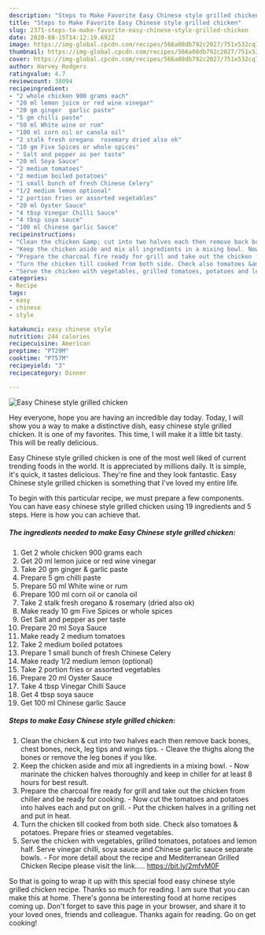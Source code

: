 ```yaml
---
description: "Steps to Make Favorite Easy Chinese style grilled chicken"
title: "Steps to Make Favorite Easy Chinese style grilled chicken"
slug: 2371-steps-to-make-favorite-easy-chinese-style-grilled-chicken
date: 2020-08-15T14:12:19.692Z
image: https://img-global.cpcdn.com/recipes/566a08db792c2027/751x532cq70/easy-chinese-style-grilled-chicken-recipe-main-photo.jpg
thumbnail: https://img-global.cpcdn.com/recipes/566a08db792c2027/751x532cq70/easy-chinese-style-grilled-chicken-recipe-main-photo.jpg
cover: https://img-global.cpcdn.com/recipes/566a08db792c2027/751x532cq70/easy-chinese-style-grilled-chicken-recipe-main-photo.jpg
author: Harvey Rodgers
ratingvalue: 4.7
reviewcount: 38094
recipeingredient:
- "2 whole chicken 900 grams each"
- "20 ml lemon juice or red wine vinegar"
- "20 gm ginger  garlic paste"
- "5 gm chilli paste"
- "50 ml White wine or rum"
- "100 ml corn oil or canola oil"
- "2 stalk fresh oregano  rosemary dried also ok"
- "10 gm Five Spices or whole spices"
- " Salt and pepper as per taste"
- "20 ml Soya Sauce"
- "2 medium tomatoes"
- "2 medium boiled potatoes"
- "1 small bunch of fresh Chinese Celery"
- "1/2 medium lemon optional"
- "2 portion fries or assorted vegetables"
- "20 ml Oyster Sauce"
- "4 tbsp Vinegar Chilli Sauce"
- "4 tbsp soya sauce"
- "100 ml Chinese garlic Sauce"
recipeinstructions:
- "Clean the chicken &amp; cut into two halves each then remove back bones, chest bones, neck, leg tips and wings tips. Cleave the thighs along the bones or remove the leg bones if you like."
- "Keep the chicken aside and mix all ingredients in a mixing bowl. Now marinate the chicken halves thoroughly and keep in chiller for at least 8 hours for best result."
- "Prepare the charcoal fire ready for grill and take out the chicken from chiller and be ready for cooking. Now cut the tomatoes and potatoes into halves each and put on grill. Put the chicken halves in a grilling net and put in heat."
- "Turn the chicken till cooked from both side. Check also tomatoes &amp; potatoes. Prepare fries or steamed vegetables."
- "Serve the chicken with vegetables, grilled tomatoes, potatoes and lemon half. Serve vinegar chilli, soya sauce and Chinese garlic sauce separate bowls.  For more detail about the recipe and Mediterranean Grilled Chicken Recipe please visit the link..... https://bit.ly/2mfvM0F"
categories:
- Recipe
tags:
- easy
- chinese
- style

katakunci: easy chinese style 
nutrition: 244 calories
recipecuisine: American
preptime: "PT29M"
cooktime: "PT57M"
recipeyield: "3"
recipecategory: Dinner

---
```



![Easy Chinese style grilled chicken](https://img-global.cpcdn.com/recipes/566a08db792c2027/751x532cq70/easy-chinese-style-grilled-chicken-recipe-main-photo.jpg)

Hey everyone, hope you are having an incredible day today. Today, I will show you a way to make a distinctive dish, easy chinese style grilled chicken. It is one of my favorites. This time, I will make it a little bit tasty. This will be really delicious.



Easy Chinese style grilled chicken is one of the most well liked of current trending foods in the world. It is appreciated by millions daily. It is simple, it's quick, it tastes delicious. They're fine and they look fantastic. Easy Chinese style grilled chicken is something that I've loved my entire life.


To begin with this particular recipe, we must prepare a few components. You can have easy chinese style grilled chicken using 19 ingredients and 5 steps. Here is how you can achieve that.

<!--inarticleads1-->

##### The ingredients needed to make Easy Chinese style grilled chicken:

1. Get 2 whole chicken 900 grams each
1. Get 20 ml lemon juice or red wine vinegar
1. Take 20 gm ginger &amp; garlic paste
1. Prepare 5 gm chilli paste
1. Prepare 50 ml White wine or rum
1. Prepare 100 ml corn oil or canola oil
1. Take 2 stalk fresh oregano &amp; rosemary (dried also ok)
1. Make ready 10 gm Five Spices or whole spices
1. Get  Salt and pepper as per taste
1. Prepare 20 ml Soya Sauce
1. Make ready 2 medium tomatoes
1. Take 2 medium boiled potatoes
1. Prepare 1 small bunch of fresh Chinese Celery
1. Make ready 1/2 medium lemon (optional)
1. Take 2 portion fries or assorted vegetables
1. Prepare 20 ml Oyster Sauce
1. Take 4 tbsp Vinegar Chilli Sauce
1. Get 4 tbsp soya sauce
1. Get 100 ml Chinese garlic Sauce




<!--inarticleads2-->

##### Steps to make Easy Chinese style grilled chicken:

1. Clean the chicken &amp; cut into two halves each then remove back bones, chest bones, neck, leg tips and wings tips. - Cleave the thighs along the bones or remove the leg bones if you like.
1. Keep the chicken aside and mix all ingredients in a mixing bowl. - Now marinate the chicken halves thoroughly and keep in chiller for at least 8 hours for best result.
1. Prepare the charcoal fire ready for grill and take out the chicken from chiller and be ready for cooking. - Now cut the tomatoes and potatoes into halves each and put on grill. - Put the chicken halves in a grilling net and put in heat.
1. Turn the chicken till cooked from both side. Check also tomatoes &amp; potatoes. Prepare fries or steamed vegetables.
1. Serve the chicken with vegetables, grilled tomatoes, potatoes and lemon half. Serve vinegar chilli, soya sauce and Chinese garlic sauce separate bowls.  - For more detail about the recipe and Mediterranean Grilled Chicken Recipe please visit the link..... https://bit.ly/2mfvM0F




So that is going to wrap it up with this special food easy chinese style grilled chicken recipe. Thanks so much for reading. I am sure that you can make this at home. There's gonna be interesting food at home recipes coming up. Don't forget to save this page in your browser, and share it to your loved ones, friends and colleague. Thanks again for reading. Go on get cooking!
